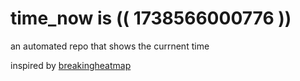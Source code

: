 # time_now is (( 1738566000776 ))

an automated repo that shows the currnent time

inspired by [breakingheatmap](https://github.com/breakingheatmap/breakingheatmap)